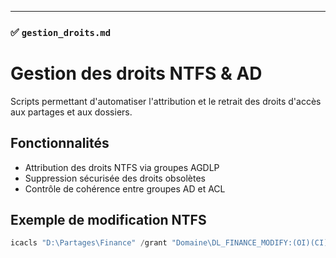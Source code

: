 
---

### ✅ `gestion_droits.md`

# Gestion des droits NTFS & AD

Scripts permettant d'automatiser l'attribution et le retrait des droits d'accès aux partages et aux dossiers.

## Fonctionnalités

- Attribution des droits NTFS via groupes AGDLP
- Suppression sécurisée des droits obsolètes
- Contrôle de cohérence entre groupes AD et ACL

## Exemple de modification NTFS

```powershell
icacls "D:\Partages\Finance" /grant "Domaine\DL_FINANCE_MODIFY:(OI)(CI)M"
